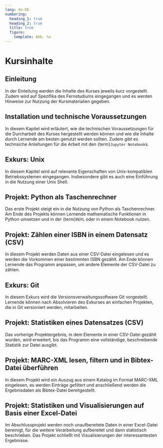 ```yaml
---
lang: de-DE
numbering:
  heading_1: true
  heading_2: true
  title: true
  figure:
    template: Abb. %s
---
```

# Kursinhalte


## Einleitung
In der Einleitung werden die Inhalte des Kurses jeweils kurz vorgestellt. Zudem wird auf Spezifika des Fernstudiums eingegangen und es werden Hinweise zur Nutzung der Kursmaterialien gegeben.

## Installation und technische Voraussetzungen
In diesem Kapitel wird erläutert, wie die technischen Voraussetzungen für die Durcharbeit des Kurses hergestellt werden können und wie die Inhalte durch Lernende am besten genutzt werden sollten. Zudem gibt es technsiche Anleitungen für die Arbeit mit den {term}`Jupyter Notebook`s.

## Exkurs: Unix
In diesem Kapitel wird auf relevante Eigenschaften von Unix-kompatiblen Betriebssystemen eingegangen. Insbesondere gibt es auch eine Einführung in die Nutzung einer Unix Shell.

## Projekt: Python als Taschenrechner
Das erste Projekt steigt ein in die Nutzung von Python als Taschenrechner. Am Ende des Projekts können Lernende mathematische Funktionen in Python umsetzen und in der {term}`REPL` oder in einem Notebook nutzen.

## Projekt: Zählen einer ISBN in einem Datensatz (CSV)
In diesem Projekt werden Daten aus einer CSV-Datei eingelesen und es werden die Vorkommen einer bestimmten ISBN gezählt. Am Ende können Lernende das Programm anpassen, um andere Elemente der CSV-Datei zu zählen.

## Exkurs: Git
In diesem Exkurs wird die Versionsverwaltungssoftware Git vorgestellt. Lernende können nach Absolvieren des Exkurses an einfachen Projekten, die in Git versioniert werden, mitarbeiten.

## Projekt: Statistiken eines Datensatzes (CSV)
Das vorherige Projektergebnis, in dem Elemente in einer CSV-Datei gezählt wurden, wird erweitert, bis das Programm eine vollständige, beschreibende Statistik zur Datei ausgibt.

## Projekt: MARC-XML lesen, filtern und in Bibtex-Datei überführen
In diesem Projekt wird ein Auszug aus einem Katalog im Format MARC-XML eingelesen, es werden Einträge gefiltert und anschließend werden die Ergebnisdaten als Bibtex-Datei bereitgestellt.

## Projekt: Statistiken und Visualisierungen auf Basis einer Excel-Datei
Im Abschlussprojekt werden noch unaufbereitete Daten in einer Excel-Datei bereinigt, für die weitere Verarbeitung aufbereitet und dann statistisch beschrieben. Das Projekt schließt mit Visualisierungen der interessantesten Ergebnisse.